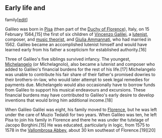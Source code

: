 ## Early life and
family[[edit](/w/index.php?title=Galileo\_Galilei&action=edit&section=1 "Edit
section: Early life and family")]

Galileo was born in [Pisa](/wiki/Pisa "Pisa") (then part of the [Duchy of
Florence](/wiki/Duchy\_of\_Florence "Duchy of Florence")), Italy, on 15 February
1564,[15] the first of six children of [Vincenzo
Galilei](/wiki/Vincenzo\_Galilei "Vincenzo Galilei"), a
[lutenist](/wiki/Lutenist "Lutenist"), composer, and [music
theorist](/wiki/Music\_theory "Music theory"), and [Giulia
Ammannati](/wiki/Giulia\_Ammannati "Giulia Ammannati"), who had married in
1562. Galileo became an accomplished lutenist himself and would have learned
early from his father a scepticism for established authority.[16]

Three of Galileo's five siblings survived infancy. The youngest,
[Michelangelo](/wiki/Michelagnolo\_Galilei "Michelagnolo Galilei") (or
Michelagnolo), also became a lutenist and composer who added to Galileo's
financial burdens for the rest of his life.[17] Michelangelo was unable to
contribute his fair share of their father's promised dowries to their
brothers-in-law, who would later attempt to seek legal remedies for payments
due. Michelangelo would also occasionally have to borrow funds from Galileo to
support his musical endeavours and excursions. These financial burdens may
have contributed to Galileo's early desire to develop inventions that would
bring him additional income.[18]

When Galileo Galilei was eight, his family moved to
[Florence](/wiki/Florence,\_Italy "Florence, Italy"), but he was left under the
care of Muzio Tedaldi for two years. When Galileo was ten, he left Pisa to
join his family in Florence and there he was under the tutelage of Jacopo
Borghini.[15] He was educated, particularly in logic, from 1575 to 1578 in the
[Vallombrosa Abbey](/wiki/Vallombrosa\_Abbey "Vallombrosa Abbey"), about 30 km
southeast of Florence.[19][20]
